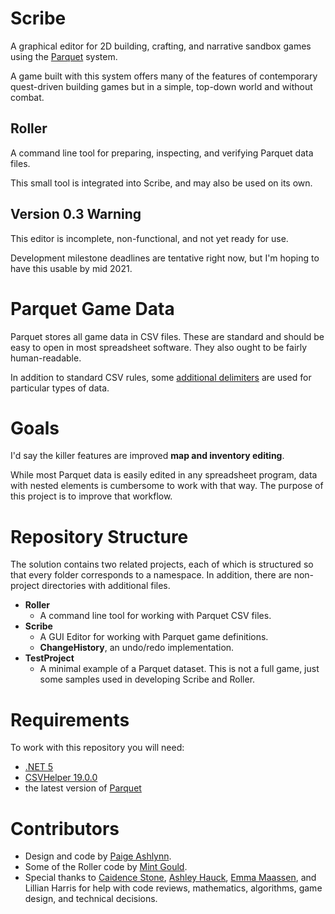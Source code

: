 # Scribe
A graphical editor for 2D building, crafting, and narrative sandbox games using the [Parquet](https://github.com/mxashlynn/Parquet) system.

A game built with this system offers many of the features of contemporary quest-driven building games but in a simple, top-down world and without combat.

## Roller
A command line tool for preparing, inspecting, and verifying Parquet data files.

This small tool is integrated into Scribe, and may also be used on its own.

## Version 0.3 Warning
This editor is incomplete, non-functional, and not yet ready for use.

Development milestone deadlines are tentative right now, but I'm hoping to have this usable by mid 2021.

# Parquet Game Data

Parquet stores all game data in CSV files.  These are standard and should be easy to open in most spreadsheet software.  They also ought to be fairly human-readable.

In addition to standard CSV rules, some [additional delimiters](https://github.com/mxashlynn/Parquet/blob/master/ParquetClassLibrary/Delimiters.cs) are used for particular types of data.

# Goals

I'd say the killer features are improved **map and inventory editing**.

While most Parquet data is easily edited in any spreadsheet program, data with nested elements is cumbersome to work with that way.  The purpose of this project is to improve that workflow.

# Repository Structure

The solution contains two related projects, each of which is structured so that every folder corresponds to a namespace.  In addition, there are non-project directories with additional files.

- **Roller**
    - A command line tool for working with Parquet CSV files.
- **Scribe**
    - A GUI Editor for working with Parquet game definitions.
    - **ChangeHistory**, an undo/redo implementation.
- **TestProject**
    - A minimal example of a Parquet dataset.  This is not a full game, just some samples used in developing Scribe and Roller.

# Requirements

To work with this repository you will need:

- [.NET 5](https://dotnet.microsoft.com/download/dotnet/5.0)
- [CSVHelper 19.0.0](https://joshclose.github.io/CsvHelper/)
- the latest version of [Parquet](https://github.com/xunit/xunit)

# Contributors
- Design and code by [Paige Ashlynn](https://github.com/mxashlynn/).
- Some of the Roller code by [Mint Gould](https://github.com/WispyMouse).
- Special thanks to [Caidence Stone](https://github.com/caidencestone), [Ashley Hauck](https://github.com/khyperia), [Emma Maassen](https://github.com/Enichan), and Lillian Harris for help with code reviews, mathematics, algorithms, game design, and technical decisions.
